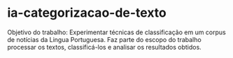 # ia-categorizacao-de-texto

Objetivo do trabalho: 
Experimentar técnicas de classificação em um corpus de notícias da Lingua Portuguesa. Faz parte do escopo do trabalho processar os textos, classificá-los e analisar os resultados obtidos.
